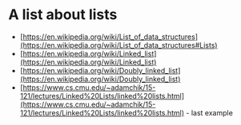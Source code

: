 # A list about lists


* [https://en.wikipedia.org/wiki/List_of_data_structures](https://en.wikipedia.org/wiki/List_of_data_structures#Lists)
* [https://en.wikipedia.org/wiki/Linked_list](https://en.wikipedia.org/wiki/Linked_list)
* [https://en.wikipedia.org/wiki/Doubly_linked_list](https://en.wikipedia.org/wiki/Doubly_linked_list)
* [https://www.cs.cmu.edu/~adamchik/15-121/lectures/Linked%20Lists/linked%20lists.html](https://www.cs.cmu.edu/~adamchik/15-121/lectures/Linked%20Lists/linked%20lists.html) - last example